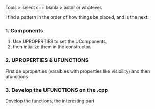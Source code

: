 Tools > select c++ blabla > actor or whatever.

I find a pattern in the order of how things be placed, and is the next:

### 1. Components
1. Use UPROPERTIES to set the UComponents, 
2. then intialize them in the constructor.

### 2. UPROPERTIES & UFUNCTIONS
First de uproperties (varaibles with properties like visibility) and then ufunctions

### 3. Develop the UFUNCTIONS on the .cpp
Develop the functions, the interesting part
